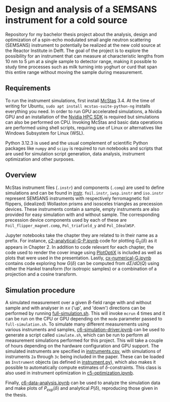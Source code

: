 # Design and analysis of a SEMSANS instrument for a cold source
Repository for my bachelor thesis project about the analysis, design and optimization of a spin-echo modulated small angle neutron scattering (SEMSANS) instrument to potentially be realized at the new cold source at the Reactor Institute in Delft. The goal of the project is to explore the possibility for an instrument that can measure at characteristic lengths from 10 nm to 5 μm at a single sample to detector range, making it possible to study time processes such as milk turning into yoghurt or curd that span this entire range without moving the sample during measurement.

## Requirements

To run the instrument simulations, first install [McStas](https://www.mcstas.org/) 3.4. At the time of writing for Ubuntu, `sudo apt install mcstas-suite-python-ng` installs everything you need. In order to run GPU accelerated simulations, a Nvidia GPU and an installation of the [Nvidia HPC SDK](https://developer.nvidia.com/hpc-sdk) is required but simulations can also be performed on CPU. Invoking McStas and basic data operations are performed using shell scripts, requiring use of Linux or alternatives like Windows Subsystem for Linux (WSL).

Python 3.12.3 is used and the usual complement of scientific Python packages like `numpy` and `scipy` is required to run notebooks and scripts that are used for simulation script generation, data analysis, instrument optimization and other purposes. 

## Overview
McStas instrument files (`.instr`) and components (`.comp`) are used to define simulations and can be found in [instr](instr/). `foil.instr`, `iwsp.instr` and `iso.instr` represent SEMSANS instruments with respectively ferromagnetic foil flippers, (idealized) Wollaston prisms and isosceles triangles as precession devices. These instruments contain a sample, empty instruments are also provided for easy simulation with and without sample. The corresponding precession device components used by each of these are `Foil_flipper_magnet.comp`, `Pol_triafield_y` and `Pol_IdealWSP`. 

Jupyter notebooks take the chapter they are related to in their name as a prefix. For instance, [c2-analytical-G-P.ipynb](c2-analytical-G-P.ipynb) code for plotting $G_0(\delta)$ as it appears in Chapter 2. In addition to code relevant for each chapter, the code used to render the cover image using [PlotOptiX](https://pypi.org/project/plotoptix/) is included as well as plots that were used in the presentation. Lastly, [cx-numerical-G.ipynb](cx-numerical-G.ipynb) contains code exploring how $G(\delta)$ can be computed from $d\Sigma/d\Omega(Q)$ using either the Hankel transform (for isotropic samples) or a combination of a projection and a cosine transform. 

## Simulation procedure
A simulated measurement over a given $B$-field range with and without sample and with analyser in $\pm x$ ('up', and 'down') directions can be performed by running [full-simulation.sh](full-simulation.sh). This will invoke `mcrun` 4 times and it can be run on the CPU or GPU depending on the `mode` parameter passed to `full-simulation.sh`. To simulate many different measurements using various instruments and samples, [c6-simulation-driver.ipynb](c6-simulation-driver.ipynb) can be used to generate a script called `simulate.sh`, which can be run to perform all measurement simulations performed for this project. This will take a couple of hours depending on the hardware configuration and GPU support. The simulated instruments are specified in [instruments.csv](instruments.csv), with simulations of instruments `2a` through `3c` being included in the paper. These can be loaded as `Instrument` objects (as defined in [instrument.py](instrument.py)), which also makes it possible to automatically compute estimates of $\delta$-constraints. This class is also used in instrument optimization in [c5-optimization.ipynb](c5-optimization.ipynb).

Finally, [c6-data-analysis.ipynb](c6-data-analysis.ipynb) can be used to analyze the simulation data and make plots of $P_{exp}(\delta)$ and analytical $P(\delta)$, reproducing those given in the thesis.